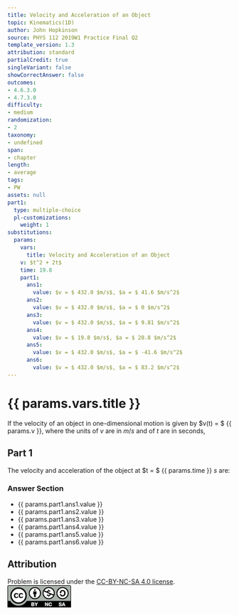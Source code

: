 ```yaml
---
title: Velocity and Acceleration of an Object
topic: Kinematics(1D)
author: John Hopkinson
source: PHYS 112 2019W1 Practice Final Q2
template_version: 1.3
attribution: standard
partialCredit: true
singleVariant: false
showCorrectAnswer: false
outcomes:
- 4.6.3.0
- 4.7.3.0
difficulty:
- medium
randomization:
- 2
taxonomy:
- undefined
span:
- chapter
length:
- average
tags:
- PW
assets: null
part1:
  type: multiple-choice
  pl-customizations:
    weight: 1
substitutions:
  params:
    vars:
      title: Velocity and Acceleration of an Object
    v: $t^2 + 2t$
    time: 19.8
    part1:
      ans1:
        value: $v = $ 432.0 $m/s$, $a = $ 41.6 $m/s^2$
      ans2:
        value: $v = $ 432.0 $m/s$, $a = $ 0 $m/s^2$
      ans3:
        value: $v = $ 432.0 $m/s$, $a = $ 9.81 $m/s^2$
      ans4:
        value: $v = $ 19.8 $m/s$, $a = $ 20.8 $m/s^2$
      ans5:
        value: $v = $ 432.0 $m/s$, $a = $ -41.6 $m/s^2$
      ans6:
        value: $v = $ 432.0 $m/s$, $a = $ 83.2 $m/s^2$
---
```

# {{ params.vars.title }}
If the velocity of an object in one-dimensional motion is given by $v(t) = $ {{ params.v }}, where the units of $v$ are in $m/s$ and of $t$ are in seconds,

## Part 1

The velocity and acceleration of the object at $t = $ {{ params.time }} $s$ are:

### Answer Section

- {{ params.part1.ans1.value }}
- {{ params.part1.ans2.value }}
- {{ params.part1.ans3.value }}
- {{ params.part1.ans4.value }}
- {{ params.part1.ans5.value }}
- {{ params.part1.ans6.value }}

## Attribution

Problem is licensed under the [CC-BY-NC-SA 4.0 license](https://creativecommons.org/licenses/by-nc-sa/4.0/).<br> ![The Creative Commons 4.0 license requiring attribution-BY, non-commercial-NC, and share-alike-SA license.](https://raw.githubusercontent.com/firasm/bits/master/by-nc-sa.png)